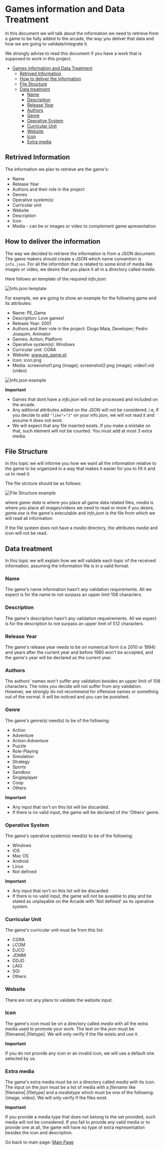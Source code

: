 # Games information and Data Treatment

In this document we will talk about the information we need to retrieve from a game to be fully added to the arcade, the way you deliver that data and how we are going to validate/integrate it.

We strongly advise to read this document if you have a work that is supposed to work in this project.

- [Games information and Data Treatment](#games-information-and-data-treatment)
  - [Retrived Information](#retrived-information)
  - [How to deliver the information](#how-to-deliver-the-information)
  - [File Structure](#file-structure)
  - [Data treatment](#data-treatment)
    - [Name](#name)
    - [Description](#description)
    - [Release Year](#release-year)
    - [Authors](#authors)
    - [Genre](#genre)
    - [Operative System](#operative-system)
    - [Curricular Unit](#curricular-unit)
    - [Website](#website)
    - [Icon](#icon)
    - [Extra media](#extra-media)

## Retrived Information

The information we plan to retrieve are the game's:

- Name
- Release Year
- Authors and their role in the project
- Genres
- Operative system(s)
- Curricular unit
- Website
- Description
- Icon
- Media - can be or images or video to complement game apresentation

## How to deliver the information

The way we decided to retrieve the information is from a JSON document.
The game makers should create a JSON which name convention is ```info.json```.
For all the informtion that is related to some kind of media like images or video, we desire that you place it all in a directory called _media_.

Here follows an template of the required _info.json_:

![Info.json template](../images/info_json_template.png)

For example, we are going to show an example for the following game and its attributes:

- Name: PE_Game
- Description: Love games!
- Release Year: 2001
- Authors and their role in the project: Diogo Maia, Developer; Pedro Joaquim, Animator
- Genres: Action; Platform
- Operative system(s): Windows
- Curricular unit: CGRA
- Website: www.pe_game.pt
- Icon: icon.png
- Media: screenshot1.png (image); screenshot2.png (image); video1.vid (video)

![Info.json example](../images/info_json_example.png)

**Important**

- Games that dont have a _info.json_ will not be processed and included on the arcade.
- Any aditional attributes added on the JSON will not be considered, i.e, if you decide to add ```"like"="3"``` on your info.json, we will not read it and assume it does not exist.
- We will expect that any file inserted exists. If you make a mistake on that, such element will not be counted. You must add at most 3 extra media.


## File Structure

In this topic we will informe you how we want all the information relative to the game to be organized in a way that makes it easier for you to fill it and us to read it.

The file strcture should be as follows:

![File Structure example](../images/file_structure.PNG)

where _game data_ is where you place all game data related files, _media_ is where you place all images/videos we need to read or more if you desire, _game.exe_ is the game's executable and _info.json_ is the file from which we will read all information.

If the file system does not have a _media_ directory, the attributes _media_ and _icon_ will not be read.

## Data treatment

In this topic we will explain how we will validate each topic of the received information, assuming the information file is in a valid format.
### Name

The game's name information hasn't any validation requirements. All we expect is for the name to not surpass an upper limit 108 characters.

### Description

The game's description hasn't any validation requeirements. All we expect is for the description to not surpass an upper limit of 512 characters.

### Release Year

The game's release year needs to be on numerical form (i.e 2010 or 1994) and years after the current year and before 1980 won't be accepted, and the game's year will be declared as the current year.

### Authors

The authors' names won't suffer any validation besides an upper limit of 108 characters.
The roles you decide will not suffer from any validation. However, we strongly do not recommend for offensive names or something out of the normal. It will be noticed and you can be punished.

### Genre

The game's genre(s) need(s) to be of the following:

- Action
- Adventure
- Action-Adventure
- Puzzle
- Role-Playing
- Simulation
- Strategy
- Sports
- Sandbox
- Singleplayer
- Coop
- Others

**Important**

- Any input that isn't on this list will be discarded.
- If there is no valid input, the game will be declared of the 'Others' genre.

### Operative System

The game's operative system(s) need(s) to be of the following:

- Windows
- IOS
- Mac OS
- Android
- Linux
- Not defined

**Important**

- Any input that isn't on this list will be discarded.
- If there is no valid input, the game will not be avaiable to play and be stated as unplayable on the Arcade with 'Not defined' as its operative system.

### Curricular Unit

The game's curricular unit must be from this list:

- CGRA
- LCOM
- DJCO
- JDMM  
- DDJD
- LAIG
- SGI
- Others


### Website

There are not any plans to validate the website input.

### Icon

The game's icon must be on a directory called _media_ with all the extra media used to promote your work.
The text on the _json_ must be |filename|.|filetype|.
We will only verify if the file exists and use it.

**Important**

If you do not provide any icon or an invalid icon, we will use a default one selected by us.

### Extra media

The game's extra media must be on a directory called _media_ with its icon.
The input on the _json_ must be a list of media with a _filename_ like |filename|.|filetype| and a _mediatype_ which must be one of the following: {image, video}.
We will only verify if the files exist.

**Important**

If you provide a media type that does not belong to the set provided, such media will not be considered.
If you fail to provide any valid media or to provide one at all, the game will have no type of extra representation besides the icon and description.


Go back to main page: [Main Page](../README.md)
